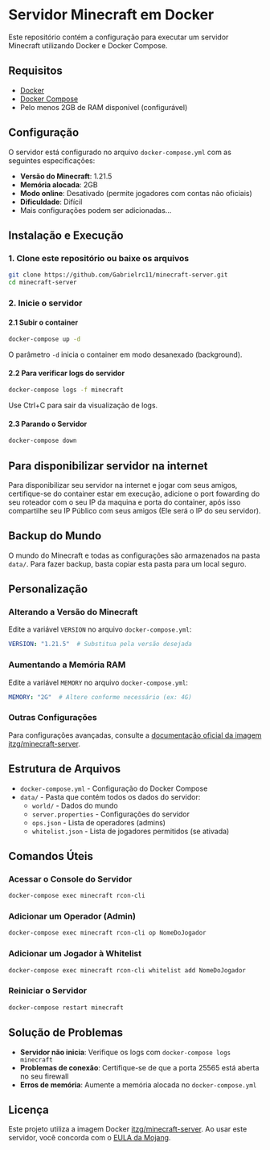 # Servidor Minecraft em Docker

Este repositório contém a configuração para executar um servidor Minecraft utilizando Docker e Docker Compose.

## Requisitos

- [Docker](https://docs.docker.com/get-docker/)
- [Docker Compose](https://docs.docker.com/compose/install/)
- Pelo menos 2GB de RAM disponível (configurável)

## Configuração

O servidor está configurado no arquivo `docker-compose.yml` com as seguintes especificações:

- **Versão do Minecraft**: 1.21.5
- **Memória alocada**: 2GB
- **Modo online**: Desativado (permite jogadores com contas não oficiais)
- **Dificuldade**: Difícil
- Mais configurações podem ser adicionadas...

## Instalação e Execução

### 1. Clone este repositório ou baixe os arquivos

```bash
git clone https://github.com/Gabrielrc11/minecraft-server.git
cd minecraft-server
```

### 2. Inicie o servidor

#### 2.1 Subir o container

```bash
docker-compose up -d
```

O parâmetro `-d` inicia o container em modo desanexado (background).

#### 2.2 Para verificar logs do servidor

```bash
docker-compose logs -f minecraft
```

Use Ctrl+C para sair da visualização de logs.

#### 2.3 Parando o Servidor

```bash
docker-compose down
```

## Para disponibilizar servidor na internet

Para disponibilizar seu servidor na internet e jogar com seus amigos, certifique-se do container estar em execução, adicione o port fowarding do seu roteador com o seu IP da maquina e porta do container, após isso compartilhe seu IP Público com seus amigos (Ele será o IP do seu servidor).

## Backup do Mundo

O mundo do Minecraft e todas as configurações são armazenados na pasta `data/`. 
Para fazer backup, basta copiar esta pasta para um local seguro.

## Personalização

### Alterando a Versão do Minecraft

Edite a variável `VERSION` no arquivo `docker-compose.yml`:

```yaml
VERSION: "1.21.5"  # Substitua pela versão desejada
```

### Aumentando a Memória RAM

Edite a variável `MEMORY` no arquivo `docker-compose.yml`:

```yaml
MEMORY: "2G"  # Altere conforme necessário (ex: 4G)
```

### Outras Configurações

Para configurações avançadas, consulte a [documentação oficial da imagem itzg/minecraft-server](https://github.com/itzg/docker-minecraft-server).

## Estrutura de Arquivos

- `docker-compose.yml` - Configuração do Docker Compose
- `data/` - Pasta que contém todos os dados do servidor:
  - `world/` - Dados do mundo
  - `server.properties` - Configurações do servidor
  - `ops.json` - Lista de operadores (admins)
  - `whitelist.json` - Lista de jogadores permitidos (se ativada)

## Comandos Úteis

### Acessar o Console do Servidor

```bash
docker-compose exec minecraft rcon-cli
```

### Adicionar um Operador (Admin)

```bash
docker-compose exec minecraft rcon-cli op NomeDoJogador
```

### Adicionar um Jogador à Whitelist

```bash
docker-compose exec minecraft rcon-cli whitelist add NomeDoJogador
```

### Reiniciar o Servidor

```bash
docker-compose restart minecraft
```

## Solução de Problemas

- **Servidor não inicia**: Verifique os logs com `docker-compose logs minecraft`
- **Problemas de conexão**: Certifique-se de que a porta 25565 está aberta no seu firewall
- **Erros de memória**: Aumente a memória alocada no `docker-compose.yml`

## Licença

Este projeto utiliza a imagem Docker [itzg/minecraft-server](https://github.com/itzg/docker-minecraft-server).
Ao usar este servidor, você concorda com o [EULA da Mojang](https://account.mojang.com/documents/minecraft_eula).
